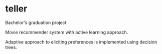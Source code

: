 # teller
Bachelor's graduation project



Movie recommender system with active learning approach.

Adaptive approach to eliciting preferences is implemented using decision trees.
